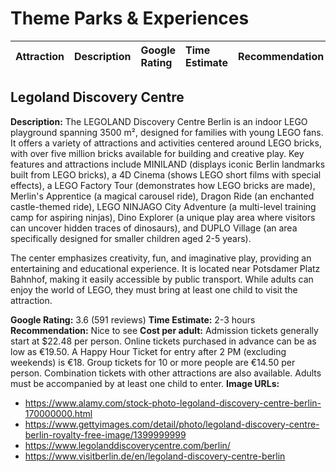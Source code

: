 # Theme Parks & Experiences
| Attraction | Description | Google Rating | Time Estimate | Recommendation |
| :--- | :--- | :--- | :--- | :--- |
## Legoland Discovery Centre
**Description:**
The LEGOLAND Discovery Centre Berlin is an indoor LEGO playground spanning 3500 m², designed for families with young LEGO fans. It offers a variety of attractions and activities centered around LEGO bricks, with over five million bricks available for building and creative play. Key features and attractions include MINILAND (displays iconic Berlin landmarks built from LEGO bricks), a 4D Cinema (shows LEGO short films with special effects), a LEGO Factory Tour (demonstrates how LEGO bricks are made), Merlin's Apprentice (a magical carousel ride), Dragon Ride (an enchanted castle-themed ride), LEGO NINJAGO City Adventure (a multi-level training camp for aspiring ninjas), Dino Explorer (a unique play area where visitors can uncover hidden traces of dinosaurs), and DUPLO Village (an area specifically designed for smaller children aged 2-5 years).

The center emphasizes creativity, fun, and imaginative play, providing an entertaining and educational experience. It is located near Potsdamer Platz Bahnhof, making it easily accessible by public transport. While adults can enjoy the world of LEGO, they must bring at least one child to visit the attraction.

**Google Rating:** 3.6 (591 reviews)
**Time Estimate:** 2-3 hours
**Recommendation:** Nice to see
**Cost per adult:** Admission tickets generally start at $22.48 per person. Online tickets purchased in advance can be as low as €19.50. A Happy Hour Ticket for entry after 2 PM (excluding weekends) is €18. Group tickets for 10 or more people are €14.50 per person. Combination tickets with other attractions are also available. Adults must be accompanied by at least one child to enter.
**Image URLs:**
* https://www.alamy.com/stock-photo-legoland-discovery-centre-berlin-170000000.html
* https://www.gettyimages.com/detail/photo/legoland-discovery-centre-berlin-royalty-free-image/1399999999
* https://www.legolanddiscoverycentre.com/berlin/
* https://www.visitberlin.de/en/legoland-discovery-centre-berlin
